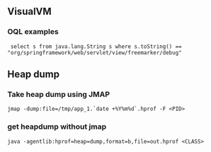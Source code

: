 VisualVM
-----------------

### OQL examples

```
 select s from java.lang.String s where s.toString() == "org/springframework/web/servlet/view/freemarker/debug"
```

Heap dump
----------------

### Take heap dump using JMAP

```
jmap -dump:file=/tmp/app_1.`date +%Y%m%d`.hprof -F <PID>
```

### get heapdump without jmap

```
java -agentlib:hprof=heap=dump,format=b,file=out.hprof <CLASS> 
```
